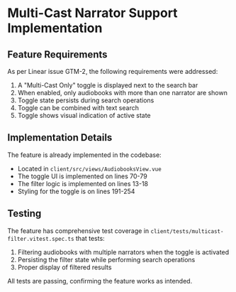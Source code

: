 # Multi-Cast Narrator Support Implementation

## Feature Requirements

As per Linear issue GTM-2, the following requirements were addressed:

1. A "Multi-Cast Only" toggle is displayed next to the search bar
2. When enabled, only audiobooks with more than one narrator are shown
3. Toggle state persists during search operations
4. Toggle can be combined with text search
5. Toggle shows visual indication of active state

## Implementation Details

The feature is already implemented in the codebase:

- Located in `client/src/views/AudiobooksView.vue`
- The toggle UI is implemented on lines 70-79
- The filter logic is implemented on lines 13-18
- Styling for the toggle is on lines 191-254

## Testing

The feature has comprehensive test coverage in `client/tests/multicast-filter.vitest.spec.ts` that tests:

1. Filtering audiobooks with multiple narrators when the toggle is activated
2. Persisting the filter state while performing search operations
3. Proper display of filtered results

All tests are passing, confirming the feature works as intended.
